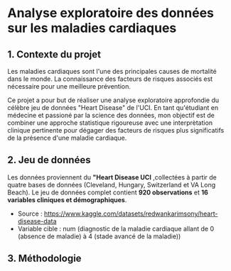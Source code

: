 # **Analyse exploratoire des données sur les maladies cardiaques**

## 1. Contexte du projet
Les maladies cardiaques sont l'une des principales causes de mortalité dans le monde. La connaissance des facteurs de risques associés est nécessaire pour une meilleure prévention.

Ce projet a pour but de réaliser une analyse exploratoire approfondie du célèbre jeu de données "Heart Disease" de l'UCI. En tant qu'étudiant en médecine et passioné par la science des données, mon objectif est de combiner une approche statistique rigoureuse avec une interprètation clinique pertinente pour dégager des facteurs de risques plus significatifs de la présence d'une maladie cardiaque.

## 2. Jeu de données
Les données proviennent du **"Heart Disease UCI** ,collectées à partir de quatre bases de données (Cleveland, Hungary, Switzerland et VA Long Beach). Le jeu de données complet contient **920 observations** et **16 variables cliniques et démographiques**.
+ Source : https://www.kaggle.com/datasets/redwankarimsony/heart-disease-data
+ Variable cible : num (diagnostic de la maladie cardiaque allant de 0 (absence de maladie) à 4 (stade avancé de la maladie))

## 3. Méthodologie
